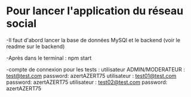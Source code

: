 # Pour lancer l'application du réseau social
-Il faut d'abord lancer la base de données MySQl et le backend (voir le readme sur le backend)

-Après dans le terminal :  npm start

-compte de connexion pour les tests :
utilisateur ADMIN/MODERATEUR : test@test.com    password: azertAZERT75 
utilisateur                  : test01@test.com  password: azertAZERT75
utilisateur                  : test02@test.com  password: azertAZERT75


